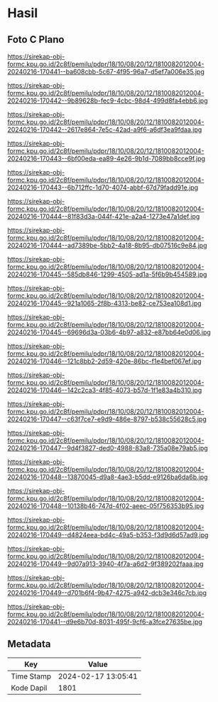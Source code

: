 # Hasil

## Foto C Plano

https://sirekap-obj-formc.kpu.go.id/2c8f/pemilu/pdpr/18/10/08/20/12/1810082012004-20240216-170441--ba608cbb-5c67-4f95-96a7-d5ef7a006e35.jpg

https://sirekap-obj-formc.kpu.go.id/2c8f/pemilu/pdpr/18/10/08/20/12/1810082012004-20240216-170442--9b89628b-fec9-4cbc-98d4-499d8fa4ebb6.jpg

https://sirekap-obj-formc.kpu.go.id/2c8f/pemilu/pdpr/18/10/08/20/12/1810082012004-20240216-170442--2617e864-7e5c-42ad-a9f6-a6df3ea9fdaa.jpg

https://sirekap-obj-formc.kpu.go.id/2c8f/pemilu/pdpr/18/10/08/20/12/1810082012004-20240216-170443--6bf00eda-ea89-4e26-9b1d-7089bb8cce9f.jpg

https://sirekap-obj-formc.kpu.go.id/2c8f/pemilu/pdpr/18/10/08/20/12/1810082012004-20240216-170443--6b712ffc-1d70-4074-abbf-67d79fadd91e.jpg

https://sirekap-obj-formc.kpu.go.id/2c8f/pemilu/pdpr/18/10/08/20/12/1810082012004-20240216-170444--81f83d3a-044f-421e-a2a4-1273e47a1def.jpg

https://sirekap-obj-formc.kpu.go.id/2c8f/pemilu/pdpr/18/10/08/20/12/1810082012004-20240216-170444--ad7389be-5bb2-4a18-8b95-db07516c9e84.jpg

https://sirekap-obj-formc.kpu.go.id/2c8f/pemilu/pdpr/18/10/08/20/12/1810082012004-20240216-170445--585db846-1299-4505-ad1a-5f6b9b454589.jpg

https://sirekap-obj-formc.kpu.go.id/2c8f/pemilu/pdpr/18/10/08/20/12/1810082012004-20240216-170445--921a1065-2f8b-4313-be82-ce753ea108d1.jpg

https://sirekap-obj-formc.kpu.go.id/2c8f/pemilu/pdpr/18/10/08/20/12/1810082012004-20240216-170445--69696d3a-03b6-4b97-a832-e87bb64e0d06.jpg

https://sirekap-obj-formc.kpu.go.id/2c8f/pemilu/pdpr/18/10/08/20/12/1810082012004-20240216-170446--121c8bb2-2d59-420e-86bc-f1e4bef067ef.jpg

https://sirekap-obj-formc.kpu.go.id/2c8f/pemilu/pdpr/18/10/08/20/12/1810082012004-20240216-170446--142c2ca3-4f85-4073-b57d-1f1e83a4b310.jpg

https://sirekap-obj-formc.kpu.go.id/2c8f/pemilu/pdpr/18/10/08/20/12/1810082012004-20240216-170447--c63f7ce7-e9d9-486e-8797-b538c55628c5.jpg

https://sirekap-obj-formc.kpu.go.id/2c8f/pemilu/pdpr/18/10/08/20/12/1810082012004-20240216-170447--9d4f3827-ded0-4988-83a8-735a08e79ab5.jpg

https://sirekap-obj-formc.kpu.go.id/2c8f/pemilu/pdpr/18/10/08/20/12/1810082012004-20240216-170448--13870045-d9a8-4ae3-b5dd-e9126ba6da6b.jpg

https://sirekap-obj-formc.kpu.go.id/2c8f/pemilu/pdpr/18/10/08/20/12/1810082012004-20240216-170448--10138b46-747d-4f02-aeec-05f756353b95.jpg

https://sirekap-obj-formc.kpu.go.id/2c8f/pemilu/pdpr/18/10/08/20/12/1810082012004-20240216-170449--d4824eea-bd4c-49a5-b353-f3d9d6d57ad9.jpg

https://sirekap-obj-formc.kpu.go.id/2c8f/pemilu/pdpr/18/10/08/20/12/1810082012004-20240216-170449--9d07a913-3940-4f7a-a6d2-9f389202faaa.jpg

https://sirekap-obj-formc.kpu.go.id/2c8f/pemilu/pdpr/18/10/08/20/12/1810082012004-20240216-170449--d701b6f4-9b47-4275-a942-dcb3e346c7cb.jpg

https://sirekap-obj-formc.kpu.go.id/2c8f/pemilu/pdpr/18/10/08/20/12/1810082012004-20240216-170441--d9e6b70d-8031-495f-9cf6-a3fce27635be.jpg


## Metadata

| Key        | Value               |
| ---------- | ------------------- |
| Time Stamp | 2024-02-17 13:05:41 |
| Kode Dapil | 1801                |



